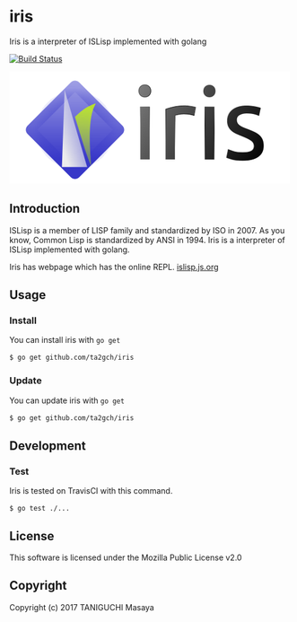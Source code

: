 # iris

Iris is a interpreter of ISLisp implemented with golang

[![Build Status](https://travis-ci.org/ta2gch/iris.svg?branch=master)](https://travis-ci.org/ta2gch/iris)

![logo](logo.png)

## Introduction

ISLisp is a member of LISP family and standardized by ISO in 2007.
As you know, Common Lisp is standardized by ANSI in 1994.
Iris is a interpreter of ISLisp implemented with golang.

Iris has webpage which has the online REPL. [islisp.js.org](islisp.js.org)

## Usage

### Install

You can install iris with `go get`

```bash
$ go get github.com/ta2gch/iris
```

### Update

You can update iris with `go get`

```bash
$ go get github.com/ta2gch/iris
```

## Development

### Test

Iris is tested on TravisCI with this command.

```
$ go test ./...
```

## License
This software is licensed under the Mozilla Public License v2.0

## Copyright
Copyright (c) 2017 TANIGUCHI Masaya

